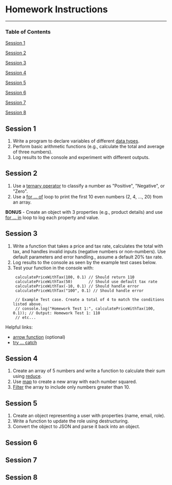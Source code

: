 # Homework Instructions

---

### Table of Contents

[Session 1](https://github.com/jhadev/script-club-projects/tree/main/homework#session-1)

[Session 2](https://github.com/jhadev/script-club-projects/tree/main/homework#session-2)

[Session 3](https://github.com/jhadev/script-club-projects/tree/main/homework#session-3)

[Session 4](https://github.com/jhadev/script-club-projects/tree/main/homework#session-4)

[Session 5](https://github.com/jhadev/script-club-projects/tree/main/homework#session-5)

[Session 6](https://github.com/jhadev/script-club-projects/tree/main/homework#session-6)

[Session 7](https://github.com/jhadev/script-club-projects/tree/main/homework#session-7)

[Session 8](https://github.com/jhadev/script-club-projects/tree/main/homework#session-8)


## Session 1

1. Write a program to declare variables of different [data types](https://developer.mozilla.org/en-US/docs/Web/JavaScript/Guide/Data_structures).
2. Perform basic arithmetic functions (e.g., calculate the total and average of three numbers).
3. Log results to the console and experiment with different outputs.

## Session 2

1. Use a [ternary operator](https://developer.mozilla.org/en-US/docs/Web/JavaScript/Reference/Operators/Conditional_operator) to classify a number as "Positive", "Negative", or "Zero".
2. Use a [for ... of](https://developer.mozilla.org/en-US/docs/Web/JavaScript/Reference/Statements/for...of) loop to print the first 10 even numbers (2, 4, ..., 20) from an array.
   
  **BONUS** - Create an object with 3 properties (e.g., product details) and use [for ... in](https://developer.mozilla.org/en-US/docs/Web/JavaScript/Reference/Statements/for...in) loop to log each property and value.

## Session 3

1. Write a function that takes a price and tax rate, calculates the total with tax,
and handles invalid inputs (negative numbers or non-numbers). Use default parameters and error handling.,
assume a default 20% tax rate.
2. Log results to the console as seen by the example test cases below.
3. Test your function in the console with:
   ```
    calculatePriceWithTax(100, 0.1) // Should return 110
    calculatePriceWithTax(50)       // Should use default tax rate
    calculatePriceWithTax(-10, 0.1) // Should handle error
    calculatePriceWithTax("100", 0.1) // Should handle error

    // Example Test case. Create a total of 4 to match the conditions listed above.
    // console.log("Homework Test 1:", calculatePriceWithTax(100, 0.1)); // Output: Homework Test 1: 110
    // etc...
   ```
Helpful links: 
- [arrow function](https://developer.mozilla.org/en-US/docs/Web/JavaScript/Reference/Functions/Arrow_functions) (optional)
- [try ... catch](https://developer.mozilla.org/en-US/docs/Web/JavaScript/Reference/Statements/try...catch)
   
## Session 4

1. Create an array of 5 numbers and write a function to calculate their sum using [reduce](https://developer.mozilla.org/en-US/docs/Web/JavaScript/Reference/Global_Objects/Array/reduce).
2. Use [map](https://developer.mozilla.org/en-US/docs/Web/JavaScript/Reference/Global_Objects/Array/map) to create a new array with each number squared.
3. [Filter](https://developer.mozilla.org/en-US/docs/Web/JavaScript/Reference/Global_Objects/Array/filter) the array to include only numbers greater than 10.

## Session 5
1. Create an object representing a user with properties (name, email, role).
2. Write a function to update the role using destructuring.
3. Convert the object to JSON and parse it back into an object.

## Session 6

## Session 7

## Session 8